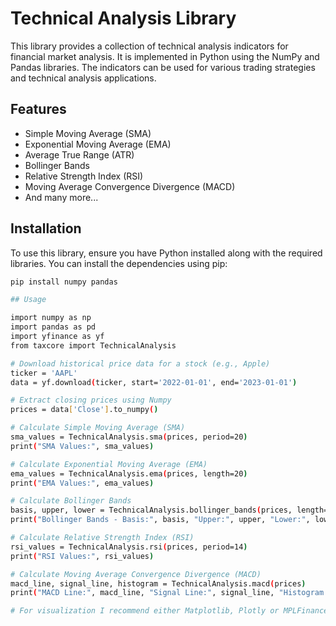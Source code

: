 # Technical Analysis Library

This library provides a collection of technical analysis indicators for financial market analysis. It is implemented in Python using the NumPy and Pandas libraries. The indicators can be used for various trading strategies and technical analysis applications.

## Features

- Simple Moving Average (SMA)
- Exponential Moving Average (EMA)
- Average True Range (ATR)
- Bollinger Bands
- Relative Strength Index (RSI)
- Moving Average Convergence Divergence (MACD)
- And many more...

## Installation

To use this library, ensure you have Python installed along with the required libraries. You can install the dependencies using pip:

```bash
pip install numpy pandas

## Usage

import numpy as np
import pandas as pd
import yfinance as yf
from taxcore import TechnicalAnalysis

# Download historical price data for a stock (e.g., Apple)
ticker = 'AAPL'
data = yf.download(ticker, start='2022-01-01', end='2023-01-01')

# Extract closing prices using Numpy
prices = data['Close'].to_numpy()

# Calculate Simple Moving Average (SMA)
sma_values = TechnicalAnalysis.sma(prices, period=20)
print("SMA Values:", sma_values)

# Calculate Exponential Moving Average (EMA)
ema_values = TechnicalAnalysis.ema(prices, length=20)
print("EMA Values:", ema_values)

# Calculate Bollinger Bands
basis, upper, lower = TechnicalAnalysis.bollinger_bands(prices, length=20)
print("Bollinger Bands - Basis:", basis, "Upper:", upper, "Lower:", lower)

# Calculate Relative Strength Index (RSI)
rsi_values = TechnicalAnalysis.rsi(prices, period=14)
print("RSI Values:", rsi_values)

# Calculate Moving Average Convergence Divergence (MACD)
macd_line, signal_line, histogram = TechnicalAnalysis.macd(prices)
print("MACD Line:", macd_line, "Signal Line:", signal_line, "Histogram:", histogram)

# For visualization I recommend either Matplotlib, Plotly or MPLFinance. I tried all and they all work pretty good.